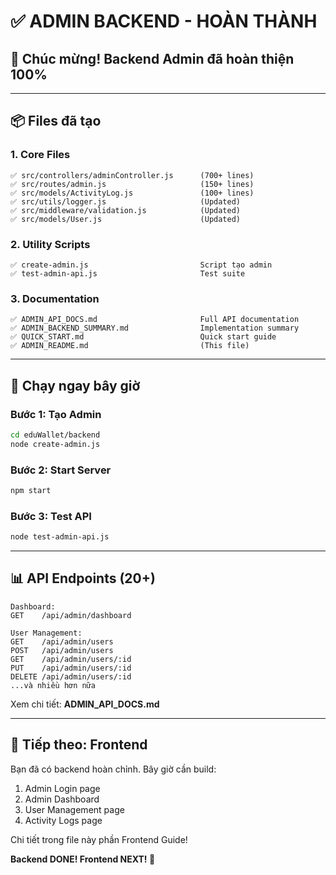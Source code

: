 # ✅ ADMIN BACKEND - HOÀN THÀNH

## 🎉 Chúc mừng! Backend Admin đã hoàn thiện 100%

---

## 📦 Files đã tạo

### 1. Core Files
```
✅ src/controllers/adminController.js      (700+ lines)
✅ src/routes/admin.js                     (150+ lines)
✅ src/models/ActivityLog.js               (100+ lines)
✅ src/utils/logger.js                     (Updated)
✅ src/middleware/validation.js            (Updated)
✅ src/models/User.js                      (Updated)
```

### 2. Utility Scripts
```
✅ create-admin.js                         Script tạo admin
✅ test-admin-api.js                       Test suite
```

### 3. Documentation
```
✅ ADMIN_API_DOCS.md                       Full API documentation
✅ ADMIN_BACKEND_SUMMARY.md                Implementation summary
✅ QUICK_START.md                          Quick start guide
✅ ADMIN_README.md                         (This file)
```

---

## 🚀 Chạy ngay bây giờ

### Bước 1: Tạo Admin
```bash
cd eduWallet/backend
node create-admin.js
```

### Bước 2: Start Server
```bash
npm start
```

### Bước 3: Test API
```bash
node test-admin-api.js
```

---

## 📊 API Endpoints (20+)

```
Dashboard:
GET    /api/admin/dashboard

User Management:
GET    /api/admin/users
POST   /api/admin/users
GET    /api/admin/users/:id
PUT    /api/admin/users/:id
DELETE /api/admin/users/:id
...và nhiều hơn nữa
```

Xem chi tiết: **ADMIN_API_DOCS.md**

---

## 🎯 Tiếp theo: Frontend

Bạn đã có backend hoàn chỉnh. Bây giờ cần build:
1. Admin Login page
2. Admin Dashboard
3. User Management page
4. Activity Logs page

Chi tiết trong file này phần Frontend Guide!

**Backend DONE! Frontend NEXT! 🚀**
